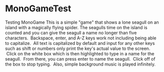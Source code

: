 # MonoGameTest
Testing MonoGame
This is a simple "game" that shows a lone seagull on an island with a magically flying spider. The seagulls time on the island is counted and you can give the seagull 
a name no longer than five characters.  Backspace, enter, and A-Z keys work not including being able to capitalize.  All text is capitalized by default and input for
any other keys such as shift or numbers only print the key's actual value to the screen.  Click on the white box which is then highlighted to type in a name for the
seagull.  From there, you can press enter to name the seagull.  Click off of the box to stop typing.  Also, simple background music is played infinitely.
